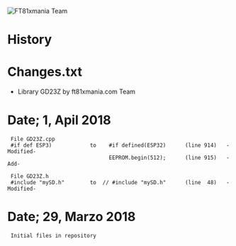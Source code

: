 ![FT81xmania Team](https://ft81xmania.com/comunidad/images/logo.png)
# History
# Changes.txt 
* Library GD23Z by ft81xmania.com Team

# Date;  1, Apil  2018 
     File GD23Z.cpp
     #if def ESP3)            to    #if defined(ESP32)      (line 914)   -Modified-
                                    EEPROM.begin(512);      (line 915)   -Add-
     
     File GD23Z.h
     #include "mySD.h"        to  // #include "mySD.h"      (line  48)   -Modified-
  
# Date; 29, Marzo 2018
     Initial files in repository


